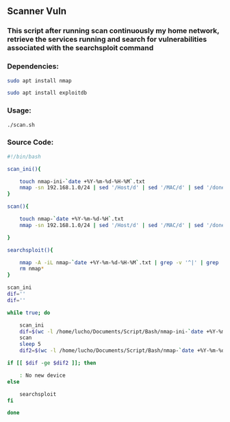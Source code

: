 ## Scanner Vuln


### This script after running scan continuously my home network, retrieve the services running and search for vulnerabilities associated with the searchsploit command


### Dependencies:
```bash
sudo apt install nmap
```
```bash
sudo apt install exploitdb
```

### Usage:
```bash
./scan.sh
```

### Source Code:

```bash
#!/bin/bash

scan_ini(){

	touch nmap-ini-`date +%Y-%m-%d-%H-%M`.txt
	nmap -sn 192.168.1.0/24 | sed '/Host/d' | sed '/MAC/d' | sed '/done/d' | cut -d " " -f 6 | sed -e 's/[()]//g' | grep -v "^$" > nmap-ini-`date +%Y-%m-%d-%H-%M`.txt
}

scan(){

	touch nmap-`date +%Y-%m-%d-%H`.txt
	nmap -sn 192.168.1.0/24 | sed '/Host/d' | sed '/MAC/d' | sed '/done/d' | cut -d " " -f 6 | sed -e 's/[()]//g' | grep -v "^$" > nmap-`date +%Y-%m-%d-%H-%M`.txt

}

searchsploit(){

	nmap -A -iL nmap-`date +%Y-%m-%d-%H-%M`.txt | grep -v '^|' | grep '^[0-9]' | awk '{print $4}' | grep -v "^$" | while read line; do searchsploit "$line " 2>/dev/null | sed '/No Results/d' | grep $line; echo "$line"; done
	rm nmap*
}

scan_ini
dif=''
dif=''

while true; do

	scan_ini
	dif=$(wc -l /home/lucho/Documents/Script/Bash/nmap-ini-`date +%Y-%m-%d-%H-%M`.txt | awk '{print $1;}' | head -n 1)
	scan
	sleep 5
	dif2=$(wc -l /home/lucho/Documents/Script/Bash/nmap-`date +%Y-%m-%d-%H-%M`.txt | awk '{print $1;}' | head -n 1)

if [[ $dif -ge $dif2 ]]; then

	: No new device
else

	searchsploit
fi

done

```